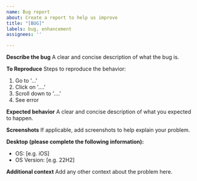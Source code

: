 ```yaml
---
name: Bug report
about: Create a report to help us improve
title: "[BUG]"
labels: bug, enhancement
assignees: ''

---
```


**Describe the bug**
A clear and concise description of what the bug is.

**To Reproduce**
Steps to reproduce the behavior:
1. Go to '...'
2. Click on '....'
3. Scroll down to '....'
4. See error

**Expected behavior**
A clear and concise description of what you expected to happen.

**Screenshots**
If applicable, add screenshots to help explain your problem.

**Desktop (please complete the following information):**
 - OS: [e.g. iOS]
- OS Version: [e.g. 22H2]

**Additional context**
Add any other context about the problem here.
